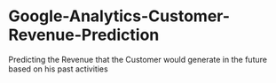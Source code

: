 # Google-Analytics-Customer-Revenue-Prediction
Predicting the Revenue that the Customer would generate in the future based on his past activities
